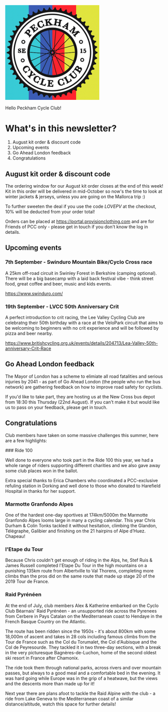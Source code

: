 <img src="../assets/logo.png" alt="Peckham Cycle Club" width="300" />

Hello Peckham Cycle Club!

# What's in this newsletter?

1. August kit order & discount code
1. Upcoming events
2. Go Ahead London feedback
3. Congratulations

## August kit order & discount code

The ordering window for our August kit order closes at the end of this week!  Kit in this order will be delivered in mid-October so now's the time to look at winter jackets & jerseys, unless you are going on the Mallorca trip :)

To further sweeten the deal if you use the code *LOVEPV* at the checkout, 10% will be deducted from your order total!

Orders can be placed at https://portal.provisionclothing.com and are for Friends of PCC only - please get in touch if you don't know the log in details.


## Upcoming events

### 7th September - Swinduro Mountain Bike/Cyclo Cross race

A 25km off-road circuit in Swinley Forest in Berkshire (camping optional).  There will be a big basecamp with a laid back festival vibe - think street food, great coffee and beer, music and kids events.

https://www.swinduro.com/

### 19th September - LVCC 50th Anniversary Crit

A perfect introduction to crit racing, the Lee Valley Cycling Club are celebratng their 50th birthday with a race at the VeloPark circuit that aims to be welcoming to beginners with no crit experience and will be followed by pizza and beer nearby.

https://www.britishcycling.org.uk/events/details/204713/Lea-Valley-50th-anniversary-Crit-Race


## Go Ahead London feedback

The Mayor of London has a scheme to elimiate all road fatalities and serious injuries by 2041 - as part of Go Ahead London (the people who run the bus network) are gathering feedback on how to improve road safety for cyclists.

If you'd like to take part, they are hosting us at the New Cross bus depot from 18:30 this Thursday (22nd August).  If you can't make it but would like us to pass on your feedback, please get in touch.


## Congratulations

Club members have taken on some massive challenges this summer, here are a few highlights:

### Ride 100

Well done to everyone who took part in the Ride 100 this year, we had a whole range of riders supporting different charities and we also gave away some club places won in the ballot.

Extra special thanks to Erica Chambers who coordinated a PCC-exclusive refuling station in Dorking and well done to those who donated to Harefield Hospital in thanks for her support.

### Marmotte Granfondo Alpes

One of the hardest one-day sportives at 174km/5000m the Marmotte Granfondo Alpes looms large in many a cycling calendar.  This year Chris Durham & Colin Tonks tackled it without hesitation, climbing the Glandon, Télégraphe, Galibier and finishing on the 21 hairpins of Alpe d’Huez.  Chapeau!

### l'Etape du Tour

Because Chris couldn't get enough of riding in the Alps, he, Stef Ruis & James Russell completed l'Etape Du Tour in the high mountains on a punishing 135km route from Albertville to Val Thorens, completing more climbs than the pros did on the same route that made up stage 20 of the 2019 Tour de France.

### Raid Pyrénéen

At the end of July, club members Alex & Katherine embarked on the Cyclo Club Béarnais' Raid Pyrénéen - an unsupported ride across the Pyrenees from Cerbere in Pays Catalan on the Mediterranean coast to Hendaye in the French Basque Country on the Atlantic.

The route has been ridden since the 1950s - it's about 800km with some 18,000m of ascent and takes in 28 cols including famous climbs from the Tour de France such as the Col du Torumalet, the Col d'Aubisque and the Col de Peyresourde.  They tackled it in two three-day sections, with a break in the very picturesque Bagnères-de-Luchon, home of the second oldest ski resort in France after Chamonix.

The ride took them through national parks, across rivers and over mountain passes, but always to a good meal and a comfortable bed in the evening.  It was hard going while Europe was in the grip of a heatwave, but the views and the descents more than made up for it!

Next year there are plans afoot to tackle the Raid Alpine with the club - a ride from Lake Geneva to the Mediterranean coast of a similar distance/altitude, watch this space for further details!

